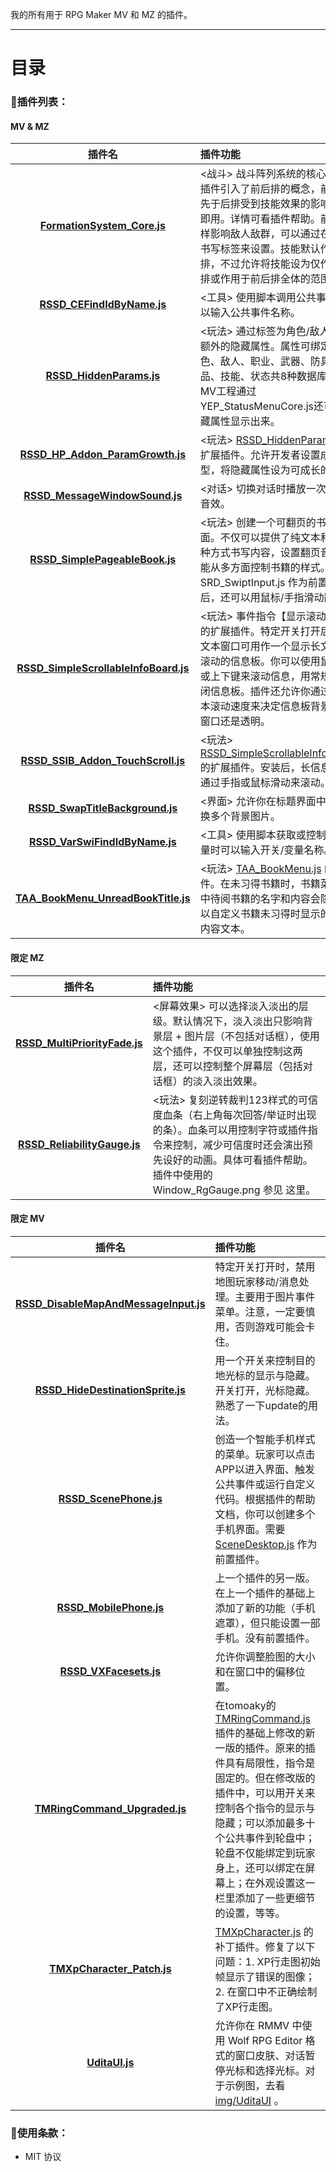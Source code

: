 我的所有用于 RPG Maker MV 和 MZ 的插件。
<br>
* * *
# 目录
### :notebook:插件列表：
#### MV & MZ
|插件名|插件功能|
|:----:|:-----|
|**[FormationSystem_Core.js](./MVZ/FormationSystem/FormationSystem_Core.js)**|<战斗> 战斗阵列系统的核心插件。插件引入了前后排的概念，前排会优先于后排受到技能效果的影响，即插即用。详情可看插件帮助。前后排同样影响敌人敌群，可以通过在数据库书写标签来设置。技能默认作用于前排，不过允许将技能设为仅作用于后排或作用于前后排全体的范围。|
|**[RSSD_CEFindIdByName.js](./MVZ/RSSD_CEFindIdByName.js)**|<工具> 使用脚本调用公共事件时可以输入公共事件名称。|
|**[RSSD_HiddenParams.js](./MVZ/RSSD_HiddenParams.js)**|<玩法> 通过标签为角色/敌人自定义额外的隐藏属性。属性可绑定在角色、敌人、职业、武器、防具、物品、技能、状态共8种数据库类型，MV工程通过YEP_StatusMenuCore.js还可以将隐藏属性显示出来。|
|**[RSSD_HP_Addon_ParamGrowth.js](./MVZ/RSSD_HP_Addon_ParamGrowth.js)**|<玩法> [RSSD_HiddenParams.js](./MVZ/RSSD_HiddenParams.js) 的扩展插件。允许开发者设置成长类型，将隐藏属性设为可成长的属性。|
|**[RSSD_MessageWindowSound.js](./MVZ/RSSD_MessageWindowSound.js)**|<对话> 切换对话时播放一次指定的音效。|
|**[RSSD_SimplePageableBook.js](./MVZ/RSSD_SimplePageableBook.js)**|<玩法> 创建一个可翻页的书籍界面。不仅可以提供了纯文本和代码两种方式书写内容，设置翻页音效，也能从多方面控制书籍的样式。安装 SRD_SwiptInput.js 作为前置插件后，还可以用鼠标/手指滑动翻页。|
|**[RSSD_SimpleScrollableInfoBoard.js](./MVZ/RSSD_SimpleScrollableInfoBoard.js)**|<玩法> 事件指令【显示滚动文本】的扩展插件。特定开关打开后，滚动文本窗口可用作一个显示长文章的可滚动的信息板。你可以使用鼠标滚轮或上下键来滚动信息，用常规方法关闭信息板。插件还允许你通过设置文本滚动速度来决定信息板背景类型是窗口还是透明。|
|**[RSSD_SSIB_Addon_TouchScroll.js](./MVZ/RSSD_SSIB_Addon_TouchScroll.js)**|<玩法> [RSSD_SimpleScrollableInfoBoard.js](./MVZ/RSSD_SimpleScrollableInfoBoard.js) 的扩展插件。安装后，长信息板可以通过手指或鼠标滑动来滚动。|
|**[RSSD_SwapTitleBackground.js](./MVZ/RSSD_SwapTitleBackground.js)**|<界面> 允许你在标题界面中动态切换多个背景图片。|
|**[RSSD_VarSwiFindIdByName.js](./MVZ/RSSD_VarSwiFindIdByName.js)**|<工具> 使用脚本获取或控制开关/变量时可以输入开关/变量名称。|
|**[TAA_BookMenu_UnreadBookTitle.js](./MVZ/TAA_BookMenu_UnreadBookTitle.js)**|<玩法> [TAA_BookMenu.js](https://taaspider.itch.io) 的扩展插件。在未习得书籍时，书籍菜单列表中待阅书籍的名字和内容会隐藏。可以自定义书籍未习得时显示的名称和内容文本。|
#### 限定 MZ
|插件名|插件功能|
|:----:|:-----|
|**[RSSD_MultiPriorityFade.js](./MZ/RSSD_MultiPriorityFade.js)**|<屏幕效果> 可以选择淡入淡出的层级。默认情况下，淡入淡出只影响背景层 + 图片层（不包括对话框），使用这个插件，不仅可以单独控制这两层，还可以控制整个屏幕层（包括对话框）的淡入淡出效果。|
|**[RSSD_ReliabilityGauge.js](./MZ/RSSD_ReliabilityGauge.js)**|<玩法> 复刻逆转裁判123样式的可信度血条（右上角每次回答/举证时出现的条）。血条可以用控制字符或插件指令来控制，减少可信度时还会演出预先设好的动画。具体可看插件帮助。插件中使用的 Window_RgGauge.png 参见 这里。|
#### 限定 MV
|插件名|插件功能|
|:----:|:-----|
|**[RSSD_DisableMapAndMessageInput.js](./MV/RSSD_DisableMapAndMessageInput.js)**|特定开关打开时，禁用地图玩家移动/消息处理。主要用于图片事件菜单。注意，一定要慎用，否则游戏可能会卡住。|
|**[RSSD_HideDestinationSprite.js](./MV/RSSD_HideDestinationSprite.js)**|用一个开关来控制目的地光标的显示与隐藏。开关打开，光标隐藏。熟悉了一下update的用法。|
|**[RSSD_ScenePhone.js](./MV/RSSD_ScenePhone.js)**|创造一个智能手机样式的菜单。玩家可以点击APP以进入界面、触发公共事件或运行自定义代码。根据插件的帮助文档，你可以创建多个手机界面。需要 [SceneDesktop.js](./MV/SceneDesktop.js) 作为前置插件。|
|**[RSSD_MobilePhone.js](./MV/RSSD_MobilePhone.js)**|上一个插件的另一版。在上一个插件的基础上添加了新的功能（手机遮罩），但只能设置一部手机。没有前置插件。|
|**[RSSD_VXFacesets.js](./MV/RSSD_VXFacesets.js)**|允许你调整脸图的大小和在窗口中的偏移位置。|
|**[TMRingCommand_Upgraded.js](./MV/TMRingCommand_Upgraded.js)**|在tomoaky的 [TMRingCommand.js](https://github.com/munokura/tomoaky-MV-plugins/blob/master/TMRingCommand.js) 插件的基础上修改的新一版的插件。原来的插件具有局限性，指令是固定的。但在修改版的插件中，可以用开关来控制各个指令的显示与隐藏；可以添加最多十个公共事件到轮盘中；轮盘不仅能绑定到玩家身上，还可以绑定在屏幕上；在外观设置这一栏里添加了一些更细节的设置，等等。|
|**[TMXpCharacter_Patch.js](./MV/TMXpCharacter_Patch.js)**|[TMXpCharacter.js](https://github.com/munokura/tomoaky-MV-plugins/blob/master/TMXpCharacter.js) 的补丁插件。修复了以下问题：1. XP行走图初始帧显示了错误的图像；2. 在窗口中不正确绘制了XP行走图。|
|**[UditaUI.js](./MV/UditaUI.js)**|允许你在 RMMV 中使用 Wolf RPG Editor 格式的窗口皮肤、对话暂停光标和选择光标。对于示例图，去看 [img/UditaUI](./img/UditaUI/) 。|
### :notebook:使用条款：
- MIT 协议
